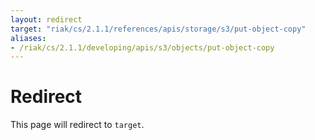 ```yaml
---
layout: redirect
target: "riak/cs/2.1.1/references/apis/storage/s3/put-object-copy"
aliases:
- /riak/cs/2.1.1/developing/apis/s3/objects/put-object-copy
---
```


# Redirect

This page will redirect to `target`.
